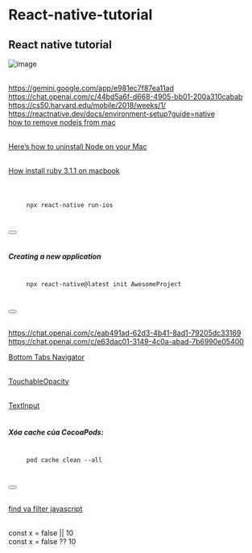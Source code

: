 # React-native-tutorial
## React native tutorial
![image](https://github.com/Experimenters1/React-native-tutorial/assets/64000769/ee3df20b-0928-49bd-90e6-55633e67eaf2)<br><br>

https://gemini.google.com/app/e981ec7f87ea11ad <br>
https://chat.openai.com/c/44bd5a6f-d668-4905-bb01-200a310cabab  <br>
https://cs50.harvard.edu/mobile/2018/weeks/1/ <br>
https://reactnative.dev/docs/environment-setup?guide=native <br>
[how to remove nodejs from mac](https://www.google.com/search?q=how+to+remove+nodejs+from+mac&oq=How+remove+nodejs&gs_lcrp=EgZjaHJvbWUqCAgCEAAYFhgeMgYIABBFGDkyCAgBEAAYFhgeMggIAhAAGBYYHjIICAMQABgWGB4yCAgEEAAYFhgeMggIBRAAGBYYHjIICAYQABgWGB4yCAgHEAAYFhgeMggICBAAGBYYHjIICAkQABgWGB7SAQkxOTY1OGowajeoAgCwAgA&sourceid=chrome&ie=UTF-8) <br><br>

[Here’s how to uninstall Node on your Mac](https://macpaw.com/how-to/uninstall-node-mac) <br><br>

[How install ruby 3.1.1 on macbook](https://gemini.google.com/app/f9a8a95e0ca74079) <br><br>
#### 
<div class="code-snippet">
  <pre>
    <code>
     npx react-native run-ios
    </code>
  </pre>
  <button class="copy-button" data-clipboard-target=".code-snippet"></button>
</div> <br>

##### Creating a new application
<div class="code-snippet">
  <pre>
    <code>
     npx react-native@latest init AwesomeProject
    </code>
  </pre>
  <button class="copy-button" data-clipboard-target=".code-snippet"></button>
</div> <br>

https://chat.openai.com/c/eab491ad-62d3-4b41-8ad1-79205dc33169 <br>
https://chat.openai.com/c/e63dac01-3149-4c0a-abad-7b6990e05400 <br>


[Bottom Tabs Navigator](https://reactnavigation.org/docs/bottom-tab-navigator) <br><br>

[TouchableOpacity](https://reactnative.dev/docs/touchableopacity) <br><br>

[TextInput](https://reactnative.dev/docs/textinput) <br><br>


#####  Xóa cache của CocoaPods: 

<div class="code-snippet">
  <pre>
    <code>
     pod cache clean --all
    </code>
  </pre>
  <button class="copy-button" data-clipboard-target=".code-snippet"></button>
</div> <br>


[find va filter javascript](https://www.google.com/search?q=find+va+filter+javascript&rlz=1C5CHFA_enVN1013VN1013&oq=find+va+filter+&gs_lcrp=EgZjaHJvbWUqBwgGECEYnwUyCQgAEEUYORifBTIHCAEQIRigATIHCAIQIRigATIHCAMQIRigATIHCAQQIRigATIHCAUQIRigATIHCAYQIRifBTIHCAcQIRifBTIHCAgQIRifBTIHCAkQIRifBdIBCTExOTQzajBqN6gCALACAA&sourceid=chrome&ie=UTF-8) <br><br>

const x = false || 10 <br>
const x = false ?? 10  <br>
